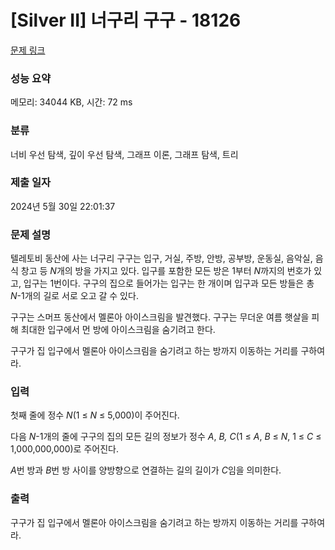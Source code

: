 # [Silver II] 너구리 구구 - 18126 

[문제 링크](https://www.acmicpc.net/problem/18126) 

### 성능 요약

메모리: 34044 KB, 시간: 72 ms

### 분류

너비 우선 탐색, 깊이 우선 탐색, 그래프 이론, 그래프 탐색, 트리

### 제출 일자

2024년 5월 30일 22:01:37

### 문제 설명

<p>텔레토비 동산에 사는 너구리 구구는 입구, 거실, 주방, 안방, 공부방, 운동실, 음악실, 음식 창고 등 <em>N</em>개의 방을 가지고 있다. 입구를 포함한 모든 방은 1부터 <em>N</em>까지의 번호가 있고, 입구는 1번이다.  구구의 집으로 들어가는 입구는 한 개이며 입구과 모든 방들은 총 <em>N</em>-1개의 길로 서로 오고 갈 수 있다.</p>

<p>구구는 스머프 동산에서 멜론아 아이스크림을 발견했다. 구구는 무더운 여름 햇살을 피해 최대한 입구에서 먼 방에 아이스크림을 숨기려고 한다.</p>

<p>구구가 집 입구에서 멜론아 아이스크림을 숨기려고 하는 방까지 이동하는 거리를 구하여라.</p>

### 입력 

 <p>첫째 줄에 정수 <em>N</em>(1 ≤ <em>N</em> ≤ 5,000)이 주어진다.</p>

<p>다음 <em>N</em>-1개의 줄에 구구의 집의 모든 길의 정보가 정수 <em>A</em>, <i>B,</i> <i>C</i>(1 ≤ <i>A</i>, <i>B</i> ≤ <i>N</i>, 1 ≤ <i>C</i> ≤ 1,000,000,000)로 주어진다.</p>

<p><em>A</em>번 방과 <em>B</em>번 방 사이를 양방향으로 연결하는 길의 길이가 <em>C</em>임을 의미한다.</p>

### 출력 

 <p>구구가 집 입구에서 멜론아 아이스크림을 숨기려고 하는 방까지 이동하는 거리를 구하여라.</p>

